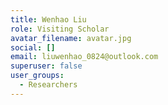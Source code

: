```yaml
---
title: Wenhao Liu
role: Visiting Scholar
avatar_filename: avatar.jpg
social: []
email: liuwenhao_0824@outlook.com
superuser: false
user_groups:
  - Researchers
---
```

